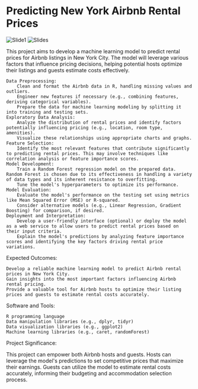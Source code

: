 # Predicting New York Airbnb Rental Prices

![Slide1](https://user-images.githubusercontent.com/15056548/210094545-ace3d303-25e2-41e7-9d0e-881b5fc4e0f3.png)
![Slides](https://user-images.githubusercontent.com/15056548/210094544-47ea662d-34a4-499a-b837-7e0aea91eb47.png)

This project aims to develop a machine learning model to predict rental prices for Airbnb listings in New York City. The model will leverage various factors that influence pricing decisions, helping potential hosts optimize their listings and guests estimate costs effectively.

    Data Preprocessing:
        Clean and format the Airbnb data in R, handling missing values and outliers.
        Engineer new features if necessary (e.g., combining features, deriving categorical variables).
        Prepare the data for machine learning modeling by splitting it into training and testing sets.
    Exploratory Data Analysis:
        Analyze the distribution of rental prices and identify factors potentially influencing pricing (e.g., location, room type, amenities).
        Visualize these relationships using appropriate charts and graphs.
    Feature Selection:
        Identify the most relevant features that contribute significantly to predicting rental prices. This may involve techniques like correlation analysis or feature importance scores.
    Model Development:
        Train a Random Forest regression model on the prepared data. Random Forest is chosen due to its effectiveness in handling a variety of data types and its inherent resistance to overfitting.
        Tune the model's hyperparameters to optimize its performance.
    Model Evaluation:
        Evaluate the model's performance on the testing set using metrics like Mean Squared Error (MSE) or R-squared.
        Consider alternative models (e.g., Linear Regression, Gradient Boosting) for comparison, if desired.
    Deployment and Interpretation:
        Develop a user-friendly interface (optional) or deploy the model as a web service to allow users to predict rental prices based on their input criteria.
        Explain the model's predictions by analyzing feature importance scores and identifying the key factors driving rental price variations.

Expected Outcomes:

    Develop a reliable machine learning model to predict Airbnb rental prices in New York City.
    Gain insights into the most important factors influencing Airbnb rental pricing.
    Provide a valuable tool for Airbnb hosts to optimize their listing prices and guests to estimate rental costs accurately.

Software and Tools:

    R programming language
    Data manipulation libraries (e.g., dplyr, tidyr)
    Data visualization libraries (e.g., ggplot2)
    Machine learning libraries (e.g., caret, randomForest)

Project Significance:

This project can empower both Airbnb hosts and guests. Hosts can leverage the model's predictions to set competitive prices that maximize their earnings. Guests can utilize the model to estimate rental costs accurately, informing their budgeting and accommodation selection process.

